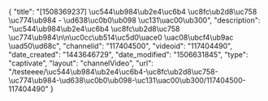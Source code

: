{
    "title": "[1508369237] \uc544\ub984\ub2e4\uc6b4 \uc8fc\ub2d8\uc758 \uc774\ub984 - \ud638\uc0b0\ub098 \uc131\uac00\ub300",
    "description": "\uc544\ub984\ub2e4\uc6b4 \uc8fc\ub2d8\uc758 \uc774\ub984\n\n\uc0cc\ub514\uc5d0\uace0 \uac08\ubcf4\ub9ac \uad50\ud68c",
    "channelid": "117404500",
    "videoid": "117404490",
    "date_created": "1443646729",
    "date_modified": "1506631845",
    "type": "captivate",
    "layout": "channelVideo",
    "url": "\/testeeee\/\uc544\ub984\ub2e4\uc6b4-\uc8fc\ub2d8\uc758-\uc774\ub984-\ud638\uc0b0\ub098-\uc131\uac00\ub300\/117404500-117404490"
}